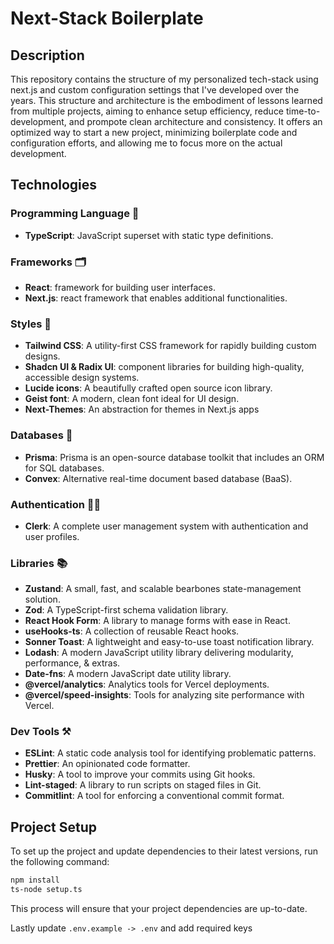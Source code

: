 # Next-Stack Boilerplate

## Description

This repository contains the structure of my personalized tech-stack using next.js and custom configuration settings that I've developed over the years. This structure and architecture is the embodiment of lessons learned from multiple projects, aiming to enhance setup efficiency, reduce time-to-development, and prompote clean architecture and consistency. It offers an optimized way to start a new project, minimizing boilerplate code and configuration efforts, and allowing me to focus more on the actual development.

## Technologies

### Programming Language 🧬

- **TypeScript**: JavaScript superset with static type definitions.

### Frameworks 🗂

- **React**: framework for building user interfaces.
- **Next.js**: react framework that enables additional functionalities.

### Styles 🌈

- **Tailwind CSS**: A utility-first CSS framework for rapidly building custom designs.
- **Shadcn UI & Radix UI**: component libraries for building high-quality, accessible design systems.
- **Lucide icons**: A beautifully crafted open source icon library.
- **Geist font**: A modern, clean font ideal for UI design.
- **Next-Themes**: An abstraction for themes in Next.js apps

### Databases 📀

- **Prisma**: Prisma is an open-source database toolkit that includes an ORM for SQL databases.
- **Convex**: Alternative real-time document based database (BaaS).

### Authentication 🕵🏻

- **Clerk**: A complete user management system with authentication and user profiles.

### Libraries 📚

- **Zustand**: A small, fast, and scalable bearbones state-management solution.
- **Zod**: A TypeScript-first schema validation library.
- **React Hook Form**: A library to manage forms with ease in React.
- **useHooks-ts**: A collection of reusable React hooks.
- **Sonner Toast**: A lightweight and easy-to-use toast notification library.
- **Lodash**: A modern JavaScript utility library delivering modularity, performance, & extras.
- **Date-fns**: A modern JavaScript date utility library.
- **@vercel/analytics**: Analytics tools for Vercel deployments.
- **@vercel/speed-insights**: Tools for analyzing site performance with Vercel.

### Dev Tools ⚒️

- **ESLint**: A static code analysis tool for identifying problematic patterns.
- **Prettier**: An opinionated code formatter.
- **Husky**: A tool to improve your commits using Git hooks.
- **Lint-staged**: A library to run scripts on staged files in Git.
- **Commitlint**: A tool for enforcing a conventional commit format.

## Project Setup
To set up the project and update dependencies to their latest versions, run the following command:

```bash
npm install
ts-node setup.ts
```

This process will ensure that your project dependencies are up-to-date.

Lastly update `.env.example -> .env` and add
required keys
